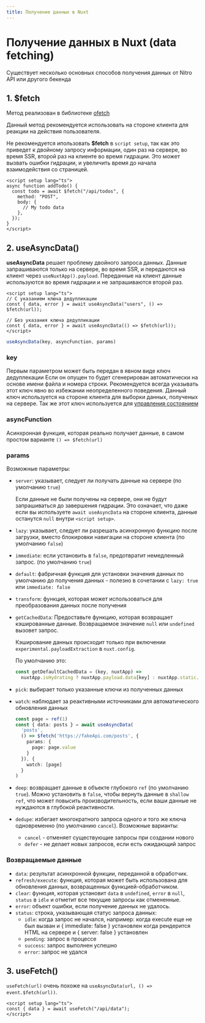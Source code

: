 ```yaml
---
title: Получение данных в Nuxt
---
```


# Получение данных в Nuxt (data fetching)

Существует несколько основных способов получения данных от Nitro API или другого бекенда

## 1. $fetch

Метод реализован в библиотеке [ofetch](https://github.com/unjs/ofetch)

Данный метод рекомендуется использовать на стороне клиента для реакции на действия пользователя.

Не рекомендуется ипользовать **$fetch** в `script setup`, так как это приведет к двойному запросу информации,
один раз на сервере, во время SSR, второй раз на клиенте во время гидрации.
Это может вызвать ошибки гидрации, и увеличить время до начала взаимодействия со страницей.

```vue
<script setup lang="ts">
async function addTodo() {
  const todo = await $fetch("/api/todos", {
    method: "POST",
    body: {
      // My todo data
    },
  });
}
</script>
```

## 2. useAsyncData()

**useAsyncData** решает проблему двойного запроса данных. Данные запрашиваются только на сервере, во время SSR, и передаются на клиент через `useNuxtApp().payload`.
Переданные на клиент данные используются во время гидрации и не запрашиваются второй раз.

```vue
<script setup lang="ts">
// С указанием ключа дедупликации
const { data, error } = await useAsyncData("users", () => $fetch(url));

// Без указания ключа дедупликации
const { data, error } = await useAsyncData(() => $fetch(url));
</script>
```

```ts
useAsyncData(key, asyncFunction, params)
```

### key 
Первым параметром может быть передан в явном виде ключ дедуплекации
Если он опущен то будет сгенерирован автоматически на основе имени файла и номера строки.
Рекомендуется всегда указывать этот ключ явно во избежании неопределенного поведения.
Данный ключ используется на стороне клиента для выборки данных, полученых на сервере.
Так же этот ключ используется для [управления состоянием](./state-management)

### asyncFunction
Асинхронная функция, которая реально получает данные, в самом простом варианте `() => $fetch(url)`
### params

Возможные параметры:

- `server`: указывает, следует ли получать данные на сервере (по умолчанию `true`)
  
  Если данные не были получены на сервере, они не будут запрашиваться до завершения гидрации. Это означает, что даже если вы используете `await useAsyncData` на стороне клиента, данные останутся `null` внутри `<script setup>`.
- `lazy`: указывает, следует ли разрешать асинхронную функцию после загрузки, вместо блокировки навигации на стороне клиента (по умолчанию `false`)
- `immediate`: если установить в `false`, предотвратит немедленный запрос. (по умолчанию `true`)
- `default`: фабричная функция для установки значения данных по умолчанию до получения данных - полезно в сочетании с `lazy: true` или `immediate: false`
- `transform`: функция, которая может использоваться для преобразования данных после получения
- `getCachedData`: Предоставьте функцию, которая возвращает кэшированные данные. Возвращаемое значение `null` или `undefined` вызовет запрос.

  Кэширование данных происходит только при включении `experimental.payloadExtraction` в `nuxt.config`.

  По умолчанию это:

  ```ts
  const getDefaultCachedData = (key, nuxtApp) =>
    nuxtApp.isHydrating ? nuxtApp.payload.data[key] : nuxtApp.static.data[key];
  ```

- `pick`: выбирает только указанные ключи из полученных данных
- `watch`: наблюдает за реактивными источниками для автоматического обновления данных
  ```ts
  const page = ref(1)
  const { data: posts } = await useAsyncData(
    'posts',
    () => $fetch('https://fakeApi.com/posts', {
      params: {
        page: page.value
      }
    }), {
      watch: [page]
    }
  )
  ```
- `deep`: возвращает данные в объекте глубокого `ref` (по умолчанию `true`). Можно установить в `false`, чтобы вернуть данные в `shallow ref`, что может повысить производительность, если ваши данные не нуждаются в глубокой реактивности.
- `dedupe`: избегает многократного запроса одного и того же ключа одновременно (по умолчанию `cancel`). Возможные варианты:
  - `cancel` - отменяет существующие запросы при создании нового
  - `defer` - не делает новых запросов, если есть ожидающий запрос

### Возвращаемые данные
- `data`: результат асинхронной функции, переданной в обработчик.
- `refresh/execute`: функция, которая может быть использована для обновления данных, возвращенных функцией-обработчиком.
- `clear`: функция, которая установит `data` в `undefined`, `error` в `null`, `status` в `idle` и отметит все текущие запросы как отмененные.
- `error`: объект ошибки, если получение данных не удалось.
- `status`: строка, указывающая статус запроса данных:
  - `idle`: когда запрос не начался, например:
    когда execute еще не был вызван и { immediate: false } установлен
    когда рендерится HTML на сервере и { server: false } установлен
  - `pending`: запрос в процессе
  - `success`: запрос выполнен успешно
  - `error`: запрос не удался

## 3. useFetch()

`useFetch(url)` очень похоже на `useAsyncData(url, () => event.$fetch(url))`.

```vue
<script setup lang="ts">
const { data } = await useFetch("/api/data");
</script>
```
